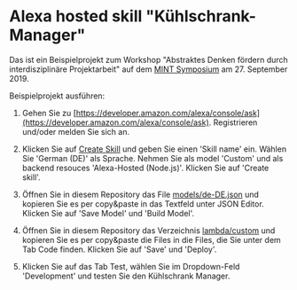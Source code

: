# Alexa hosted skill "Kühlschrank-Manager"

Das ist ein Beispielprojekt zum Workshop "Abstraktes Denken fördern durch interdisziplinäre Projektarbeit" auf dem [MINT Symposium](https://www.th-nuernberg.de/einrichtungen-gesamt/abteilungen/service-lehren-und-lernen/veranstaltungen/mint-symposium/) am 27. September 2019.

Beispielprojekt ausführen:

1. Gehen Sie zu [https://developer.amazon.com/alexa/console/ask](https://developer.amazon.com/alexa/console/ask). Registrieren und/oder melden Sie sich an.

2. Klicken Sie auf [Create Skill](https://developer.amazon.com/alexa/console/ask/create-new-skill) und geben Sie einen 'Skill name' ein. Wählen Sie 'German (DE)' als Sprache. Nehmen Sie als model 'Custom' und als backend resouces 'Alexa-Hosted (Node.js)'. Klicken Sie auf 'Create skill'.

3. Öffnen Sie in diesem Repository das File [models/de-DE.json](https://github.com/gsocher/Kuehlschrank-Manager/blob/master/models/de-DE.json) und kopieren Sie es per copy&paste in das Textfeld unter JSON Editor. Klicken Sie auf 'Save Model' und 'Build Model'. 

4. Öffnen Sie in diesem Repository das Verzeichnis [lambda/custom](https://github.com/gsocher/Kuehlschrank-Manager/tree/master/lambda/custom) und kopieren Sie es per copy&paste die Files in die Files, die Sie unter dem Tab Code finden.
Klicken Sie auf 'Save' und 'Deploy'.

5. Klicken Sie auf das Tab Test, wählen Sie im Dropdown-Feld 'Development' und testen Sie den Kühlschrank Manager.
